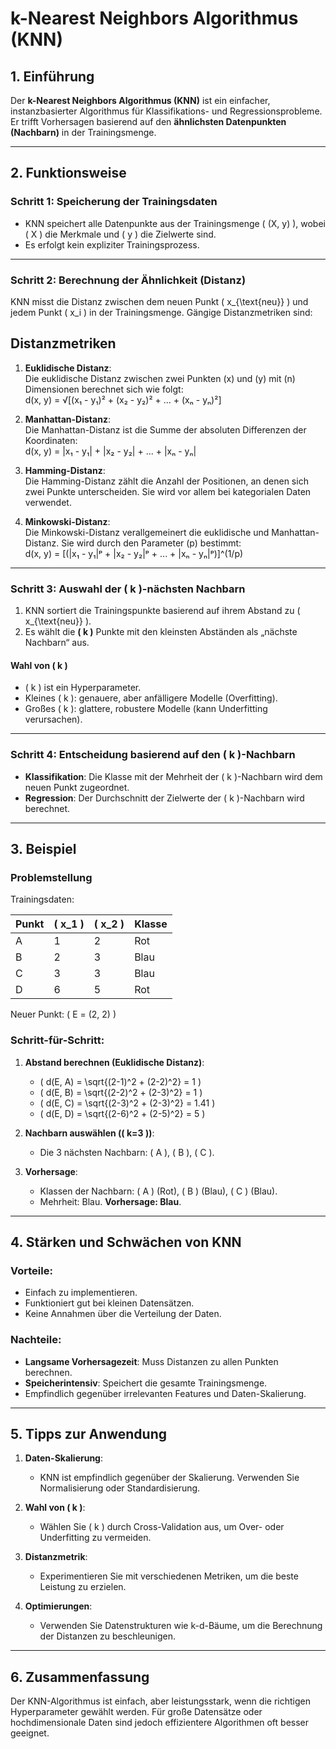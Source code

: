 # k-Nearest Neighbors Algorithmus (KNN)

## 1. Einführung
Der **k-Nearest Neighbors Algorithmus (KNN)** ist ein einfacher, instanzbasierter Algorithmus für Klassifikations- und Regressionsprobleme. Er trifft Vorhersagen basierend auf den **ähnlichsten Datenpunkten (Nachbarn)** in der Trainingsmenge.

---

## 2. Funktionsweise

### **Schritt 1: Speicherung der Trainingsdaten**
- KNN speichert alle Datenpunkte aus der Trainingsmenge \( (X, y) \), wobei \( X \) die Merkmale und \( y \) die Zielwerte sind.
- Es erfolgt kein expliziter Trainingsprozess.

---

### **Schritt 2: Berechnung der Ähnlichkeit (Distanz)**
KNN misst die Distanz zwischen dem neuen Punkt \( x_{\text{neu}} \) und jedem Punkt \( x_i \) in der Trainingsmenge. Gängige Distanzmetriken sind:


## Distanzmetriken

1. **Euklidische Distanz**:  
   Die euklidische Distanz zwischen zwei Punkten \(x\) und \(y\) mit \(n\) Dimensionen berechnet sich wie folgt:  
   d(x, y) = √[(x₁ - y₁)² + (x₂ - y₂)² + ... + (xₙ - yₙ)²]

2. **Manhattan-Distanz**:  
   Die Manhattan-Distanz ist die Summe der absoluten Differenzen der Koordinaten:  
   d(x, y) = |x₁ - y₁| + |x₂ - y₂| + ... + |xₙ - yₙ|

3. **Hamming-Distanz**:  
   Die Hamming-Distanz zählt die Anzahl der Positionen, an denen sich zwei Punkte unterscheiden. Sie wird vor allem bei kategorialen Daten verwendet.

4. **Minkowski-Distanz**:  
   Die Minkowski-Distanz verallgemeinert die euklidische und Manhattan-Distanz. Sie wird durch den Parameter \(p\) bestimmt:  
   d(x, y) = [(|x₁ - y₁|ᵖ + |x₂ - y₂|ᵖ + ... + |xₙ - yₙ|ᵖ)]^(1/p)
---

### **Schritt 3: Auswahl der \( k \)-nächsten Nachbarn**
1. KNN sortiert die Trainingspunkte basierend auf ihrem Abstand zu \( x_{\text{neu}} \).
2. Es wählt die **\( k \)** Punkte mit den kleinsten Abständen als „nächste Nachbarn“ aus.

#### **Wahl von \( k \)**
- \( k \) ist ein Hyperparameter.
- Kleines \( k \): genauere, aber anfälligere Modelle (Overfitting).
- Großes \( k \): glattere, robustere Modelle (kann Underfitting verursachen).

---

### **Schritt 4: Entscheidung basierend auf den \( k \)-Nachbarn**
- **Klassifikation**: Die Klasse mit der Mehrheit der \( k \)-Nachbarn wird dem neuen Punkt zugeordnet.
- **Regression**: Der Durchschnitt der Zielwerte der \( k \)-Nachbarn wird berechnet.

---

## 3. Beispiel

### Problemstellung
Trainingsdaten:

| Punkt | \( x_1 \) | \( x_2 \) | Klasse |
|-------|-----------|-----------|--------|
| A     | 1         | 2         | Rot    |
| B     | 2         | 3         | Blau   |
| C     | 3         | 3         | Blau   |
| D     | 6         | 5         | Rot    |

Neuer Punkt: \( E = (2, 2) \)

### Schritt-für-Schritt:
1. **Abstand berechnen (Euklidische Distanz)**:
   - \( d(E, A) = \sqrt{(2-1)^2 + (2-2)^2} = 1 \)
   - \( d(E, B) = \sqrt{(2-2)^2 + (2-3)^2} = 1 \)
   - \( d(E, C) = \sqrt{(2-3)^2 + (2-3)^2} = 1.41 \)
   - \( d(E, D) = \sqrt{(2-6)^2 + (2-5)^2} = 5 \)

2. **Nachbarn auswählen (\( k=3 \))**:
   - Die 3 nächsten Nachbarn: \( A \), \( B \), \( C \).

3. **Vorhersage**:
   - Klassen der Nachbarn: \( A \) (Rot), \( B \) (Blau), \( C \) (Blau).
   - Mehrheit: Blau. **Vorhersage: Blau**.

---

## 4. Stärken und Schwächen von KNN

### Vorteile:
- Einfach zu implementieren.
- Funktioniert gut bei kleinen Datensätzen.
- Keine Annahmen über die Verteilung der Daten.

### Nachteile:
- **Langsame Vorhersagezeit**: Muss Distanzen zu allen Punkten berechnen.
- **Speicherintensiv**: Speichert die gesamte Trainingsmenge.
- Empfindlich gegenüber irrelevanten Features und Daten-Skalierung.

---

## 5. Tipps zur Anwendung

1. **Daten-Skalierung**:
   - KNN ist empfindlich gegenüber der Skalierung. Verwenden Sie Normalisierung oder Standardisierung.

2. **Wahl von \( k \)**:
   - Wählen Sie \( k \) durch Cross-Validation aus, um Over- oder Underfitting zu vermeiden.

3. **Distanzmetrik**:
   - Experimentieren Sie mit verschiedenen Metriken, um die beste Leistung zu erzielen.

4. **Optimierungen**:
   - Verwenden Sie Datenstrukturen wie k-d-Bäume, um die Berechnung der Distanzen zu beschleunigen.

---

## 6. Zusammenfassung
Der KNN-Algorithmus ist einfach, aber leistungsstark, wenn die richtigen Hyperparameter gewählt werden. Für große Datensätze oder hochdimensionale Daten sind jedoch effizientere Algorithmen oft besser geeignet.


